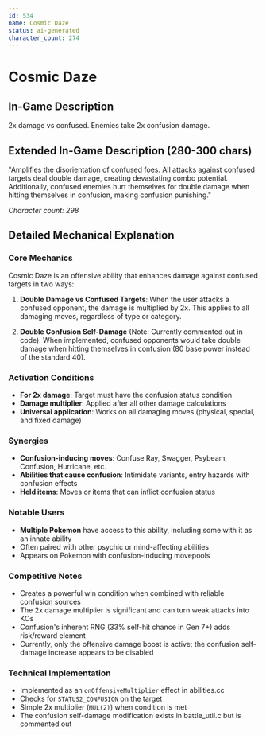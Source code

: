 ```yaml
---
id: 534
name: Cosmic Daze
status: ai-generated
character_count: 274
---
```


# Cosmic Daze

## In-Game Description
2x damage vs confused. Enemies take 2x confusion damage.

## Extended In-Game Description (280-300 chars)
"Amplifies the disorientation of confused foes. All attacks against confused targets deal double damage, creating devastating combo potential. Additionally, confused enemies hurt themselves for double damage when hitting themselves in confusion, making confusion punishing."

*Character count: 298*

## Detailed Mechanical Explanation

### Core Mechanics
Cosmic Daze is an offensive ability that enhances damage against confused targets in two ways:

1. **Double Damage vs Confused Targets**: When the user attacks a confused opponent, the damage is multiplied by 2x. This applies to all damaging moves, regardless of type or category.

2. **Double Confusion Self-Damage** (Note: Currently commented out in code): When implemented, confused opponents would take double damage when hitting themselves in confusion (80 base power instead of the standard 40).

### Activation Conditions
- **For 2x damage**: Target must have the confusion status condition
- **Damage multiplier**: Applied after all other damage calculations
- **Universal application**: Works on all damaging moves (physical, special, and fixed damage)

### Synergies
- **Confusion-inducing moves**: Confuse Ray, Swagger, Psybeam, Confusion, Hurricane, etc.
- **Abilities that cause confusion**: Intimidate variants, entry hazards with confusion effects
- **Held items**: Moves or items that can inflict confusion status

### Notable Users
- **Multiple Pokemon** have access to this ability, including some with it as an innate ability
- Often paired with other psychic or mind-affecting abilities
- Appears on Pokemon with confusion-inducing movepools

### Competitive Notes
- Creates a powerful win condition when combined with reliable confusion sources
- The 2x damage multiplier is significant and can turn weak attacks into KOs
- Confusion's inherent RNG (33% self-hit chance in Gen 7+) adds risk/reward element
- Currently, only the offensive damage boost is active; the confusion self-damage increase appears to be disabled

### Technical Implementation
- Implemented as an `onOffensiveMultiplier` effect in abilities.cc
- Checks for `STATUS2_CONFUSION` on the target
- Simple 2x multiplier (`MUL(2)`) when condition is met
- The confusion self-damage modification exists in battle_util.c but is commented out